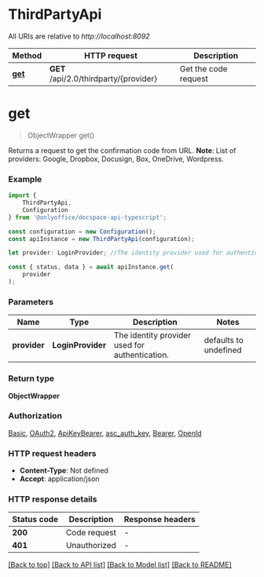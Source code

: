 # ThirdPartyApi

All URIs are relative to *http://localhost:8092*

|Method | HTTP request | Description|
|------------- | ------------- | -------------|
|[**get**](#get) | **GET** /api/2.0/thirdparty/{provider} | Get the code request|

# **get**
> ObjectWrapper get()

Returns a request to get the confirmation code from URL.   **Note**: List of providers: Google, Dropbox, Docusign, Box, OneDrive, Wordpress.

### Example

```typescript
import {
    ThirdPartyApi,
    Configuration
} from '@onlyoffice/docspace-api-typescript';

const configuration = new Configuration();
const apiInstance = new ThirdPartyApi(configuration);

let provider: LoginProvider; //The identity provider used for authentication. (default to undefined)

const { status, data } = await apiInstance.get(
    provider
);
```

### Parameters

|Name | Type | Description  | Notes|
|------------- | ------------- | ------------- | -------------|
| **provider** | **LoginProvider** | The identity provider used for authentication. | defaults to undefined|


### Return type

**ObjectWrapper**

### Authorization

[Basic](../README.md#Basic), [OAuth2](../README.md#OAuth2), [ApiKeyBearer](../README.md#ApiKeyBearer), [asc_auth_key](../README.md#asc_auth_key), [Bearer](../README.md#Bearer), [OpenId](../README.md#OpenId)

### HTTP request headers

 - **Content-Type**: Not defined
 - **Accept**: application/json


### HTTP response details
| Status code | Description | Response headers |
|-------------|-------------|------------------|
|**200** | Code request |  -  |
|**401** | Unauthorized |  -  |

[[Back to top]](#) [[Back to API list]](../README.md#documentation-for-api-endpoints) [[Back to Model list]](../README.md#documentation-for-models) [[Back to README]](../README.md)

